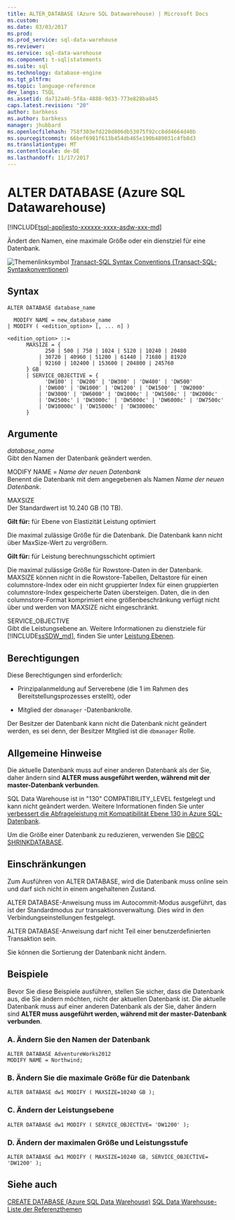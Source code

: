 ```yaml
---
title: ALTER_DATABASE (Azure SQL Datawarehouse) | Microsoft Docs
ms.custom: 
ms.date: 03/03/2017
ms.prod: 
ms.prod_service: sql-data-warehouse
ms.reviewer: 
ms.service: sql-data-warehouse
ms.component: t-sql|statements
ms.suite: sql
ms.technology: database-engine
ms.tgt_pltfrm: 
ms.topic: language-reference
dev_langs: TSQL
ms.assetid: da712a46-5f8a-4888-9d33-773e828ba845
caps.latest.revision: "20"
author: barbkess
ms.author: barbkess
manager: jhubbard
ms.openlocfilehash: 758f303efd228d806db53075f92cc8dd4664d40b
ms.sourcegitcommit: 66bef6981f613b454db465e190b489031c4fb8d3
ms.translationtype: MT
ms.contentlocale: de-DE
ms.lasthandoff: 11/17/2017
---
```

# <a name="alter-database-azure-sql-data-warehouse"></a>ALTER DATABASE (Azure SQL Datawarehouse)
[!INCLUDE[tsql-appliesto-xxxxxx-xxxx-asdw-xxx-md](../../includes/tsql-appliesto-xxxxxx-xxxx-asdw-xxx-md.md)]

Ändert den Namen, eine maximale Größe oder ein dienstziel für eine Datenbank.  
  
![Themenlinksymbol](../../database-engine/configure-windows/media/topic-link.gif "Topic link icon") [Transact-SQL Syntax Conventions (Transact-SQL-Syntaxkonventionen)](../../t-sql/language-elements/transact-sql-syntax-conventions-transact-sql.md)  
  
## <a name="syntax"></a>Syntax  
  
```  
ALTER DATABASE database_name  

  MODIFY NAME = new_database_name  
| MODIFY ( <edition_option> [, ... n] )  
  
<edition_option> ::=   
      MAXSIZE = { 
            250 | 500 | 750 | 1024 | 5120 | 10240 | 20480 
          | 30720 | 40960 | 51200 | 61440 | 71680 | 81920 
          | 92160 | 102400 | 153600 | 204800 | 245760 
      } GB  
      | SERVICE_OBJECTIVE = { 
            'DW100' | 'DW200' | 'DW300' | 'DW400' | 'DW500' 
          | 'DW600' | 'DW1000' | 'DW1200' | 'DW1500' | 'DW2000' 
          | 'DW3000' | 'DW6000' | 'DW1000c' | 'DW1500c' | 'DW2000c' 
          | 'DW2500c' | 'DW3000c' | 'DW5000c' | 'DW6000c' | 'DW7500c' 
          | 'DW10000c' | 'DW15000c' | 'DW30000c'
      }  
```  
  
## <a name="arguments"></a>Argumente  
*database_name*  
Gibt den Namen der Datenbank geändert werden.  

MODIFY NAME = *Name der neuen Datenbank*  
Benennt die Datenbank mit dem angegebenen als Namen *Name der neuen Datenbank*.  
  
MAXSIZE  
Der Standardwert ist 10.240 GB (10 TB).  

**Gilt für:** für Ebene von Elastizität Leistung optimiert

Die maximal zulässige Größe für die Datenbank. Die Datenbank kann nicht über MaxSize-Wert zu vergrößern. 

**Gilt für:** für Leistung berechnungsschicht optimiert

Die maximal zulässige Größe für Rowstore-Daten in der Datenbank. MAXSIZE können nicht in die Rowstore-Tabellen, Deltastore für einen columnstore-Index oder ein nicht gruppierter Index für einen gruppierten columnstore-Index gespeicherte Daten übersteigen.  Daten, die in den columnstore-Format komprimiert eine größenbeschränkung verfügt nicht über und werden von MAXSIZE nicht eingeschränkt. 
  
SERVICE_OBJECTIVE  
Gibt die Leistungsebene an. Weitere Informationen zu dienstziele für [!INCLUDE[ssSDW_md](../../includes/sssdw-md.md)], finden Sie unter [Leistung Ebenen](https://azure.microsoft.com/documentation/articles/performance-tiers/).  
  
## <a name="permissions"></a>Berechtigungen  
Diese Berechtigungen sind erforderlich:  
  
-   Prinzipalanmeldung auf Serverebene (die 1 im Rahmen des Bereitstellungsprozesses erstellt), oder  
  
-   Mitglied der `dbmanager` -Datenbankrolle.  
  
Der Besitzer der Datenbank kann nicht die Datenbank nicht geändert werden, es sei denn, der Besitzer Mitglied ist die `dbmanager` Rolle.  
  
## <a name="general-remarks"></a>Allgemeine Hinweise  
Die aktuelle Datenbank muss auf einer anderen Datenbank als der Sie, daher ändern sind **ALTER muss ausgeführt werden, während mit der master-Datenbank verbunden**.  
  
SQL Data Warehouse ist in "130" COMPATIBILITY_LEVEL festgelegt und kann nicht geändert werden. Weitere Informationen finden Sie unter [verbessert die Abfrageleistung mit Kompatibilität Ebene 130 in Azure SQL-Datenbank](https://azure.microsoft.com/documentation/articles/sql-database-compatibility-level-query-performance-130/).
  
Um die Größe einer Datenbank zu reduzieren, verwenden Sie [DBCC SHRINKDATABASE](../../t-sql/database-console-commands/dbcc-shrinkdatabase-transact-sql.md).  
  
## <a name="limitations-and-restrictions"></a>Einschränkungen  
Zum Ausführen von ALTER DATABASE, wird die Datenbank muss online sein und darf sich nicht in einem angehaltenen Zustand.  
  
ALTER DATABASE-Anweisung muss im Autocommit-Modus ausgeführt, das ist der Standardmodus zur transaktionsverwaltung. Dies wird in den Verbindungseinstellungen festgelegt.  
  
ALTER DATABASE-Anweisung darf nicht Teil einer benutzerdefinierten Transaktion sein.

Sie können die Sortierung der Datenbank nicht ändern.  
  
## <a name="examples"></a>Beispiele  
Bevor Sie diese Beispiele ausführen, stellen Sie sicher, dass die Datenbank aus, die Sie ändern möchten, nicht der aktuellen Datenbank ist. Die aktuelle Datenbank muss auf einer anderen Datenbank als der Sie, daher ändern sind **ALTER muss ausgeführt werden, während mit der master-Datenbank verbunden**.  

### <a name="a-change-the-name-of-the-database"></a>A. Ändern Sie den Namen der Datenbank  

```  
ALTER DATABASE AdventureWorks2012  
MODIFY NAME = Northwind;  
```  
  
### <a name="b-change-max-size-for-the-database"></a>B. Ändern Sie die maximale Größe für die Datenbank  
  
```  
ALTER DATABASE dw1 MODIFY ( MAXSIZE=10240 GB );  
```  
  
### <a name="c-change-the-performance-level"></a>C. Ändern der Leistungsebene  
  
```  
ALTER DATABASE dw1 MODIFY ( SERVICE_OBJECTIVE= 'DW1200' );  
```  
  
### <a name="d-change-the-max-size-and-the-performance-level"></a>D. Ändern der maximalen Größe und Leistungsstufe  
  
```  
ALTER DATABASE dw1 MODIFY ( MAXSIZE=10240 GB, SERVICE_OBJECTIVE= 'DW1200' );  
```  
  
## <a name="see-also"></a>Siehe auch  
[CREATE DATABASE (Azure SQL Data Warehouse)](../../t-sql/statements/create-database-azure-sql-data-warehouse.md)
[SQL Data Warehouse-Liste der Referenzthemen](https://azure.microsoft.com/en-us/documentation/articles/sql-data-warehouse-overview-reference/)  
  
